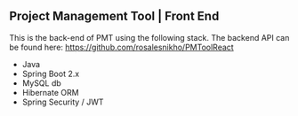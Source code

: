 ## Project Management Tool | Front End

This is the back-end of PMT using the following stack. The backend API can be found here: https://github.com/rosalesnikho/PMToolReact

- Java 
- Spring Boot 2.x
- MySQL db
- Hibernate ORM
- Spring Security / JWT 
